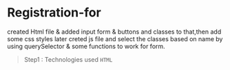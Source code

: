 # Registration-for
created Html file & added input form & buttons and classes to that,then add some css styles later creted js file and select the classes based on name by using querySelector & some functions to work for form. 


>Step1 : Technologies used 
`HTML`
